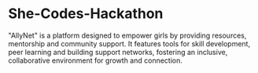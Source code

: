 # She-Codes-Hackathon
"AllyNet" is a platform designed to empower girls by providing resources, mentorship and community support. It features tools for skill development, peer learning and building support networks, fostering an inclusive, collaborative environment for growth and connection.
